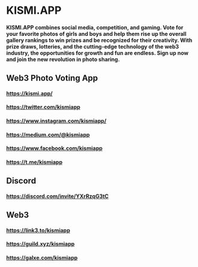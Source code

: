 # KISMI.APP
#### KISMI.APP combines social media, competition, and gaming. Vote for your favorite photos of girls and boys and help them rise up the overall gallery rankings to win prizes and be recognized for their creativity. With prize draws, lotteries, and the cutting-edge technology of the web3 industry, the opportunities for growth and fun are endless. Sign up now and join the new revolution in photo sharing.


## Web3 Photo Voting App

#### https://kismi.app/ 
#### https://twitter.com/kismiapp
#### https://www.instagram.com/kismiapp/ 
#### https://medium.com/@kismiapp 
#### https://www.facebook.com/kismiapp 
#### https://t.me/kismiapp

## Discord
#### https://discord.com/invite/YXrRzqG3tC 

## Web3
#### https://link3.to/kismiapp 
#### https://guild.xyz/kismiapp
#### https://galxe.com/kismiapp 

